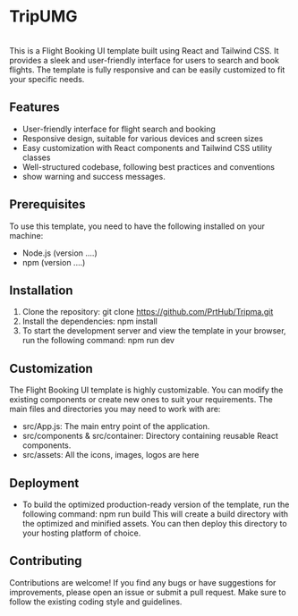 # TripUMG

<br/>
This is a Flight Booking UI template built using React and Tailwind CSS. It provides a sleek and user-friendly interface for users to search and book flights. The template is fully responsive and can be easily customized to fit your specific needs.

## Features

- User-friendly interface for flight search and booking
- Responsive design, suitable for various devices and screen sizes
- Easy customization with React components and Tailwind CSS utility classes
- Well-structured codebase, following best practices and conventions
- show warning and success messages.

## Prerequisites

To use this template, you need to have the following installed on your machine:

- Node.js (version ....)
- npm (version ....)

## Installation

1. Clone the repository: git clone https://github.com/PrtHub/Tripma.git
2. Install the dependencies: npm install
3. To start the development server and view the template in your browser, run the following command: npm run dev

## Customization

The Flight Booking UI template is highly customizable. You can modify the existing components or create new ones to suit your requirements. The main files and directories you may need to work with are:

- src/App.js: The main entry point of the application.
- src/components & src/container: Directory containing reusable React components.
- src/assets: All the icons, images, logos are here

## Deployment

- To build the optimized production-ready version of the template, run the following command: npm run build
This will create a build directory with the optimized and minified assets. You can then deploy this directory to your hosting platform of choice.

## Contributing
Contributions are welcome! If you find any bugs or have suggestions for improvements, please open an issue or submit a pull request. Make sure to follow the existing coding style and guidelines.

